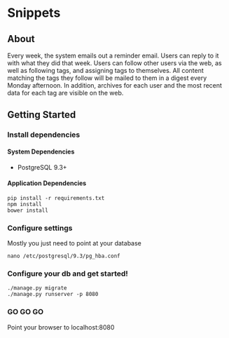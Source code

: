 # Snippets

## About

Every week, the system emails out a reminder email. Users can reply to
it with what they did that week. Users can follow other users via the
web, as well as following tags, and assigning tags to themselves. All
content matching the tags they follow will be mailed to them in a
digest every Monday afternoon. In addition, archives for each user and
the most recent data for each tag are visible on the web.

## Getting Started

### Install dependencies

#### System Dependencies

 - PostgreSQL 9.3+

#### Application Dependencies

```
pip install -r requirements.txt
npm install
bower install
```

### Configure settings

Mostly you just need to point at your database

```
nano /etc/postgresql/9.3/pg_hba.conf
```

### Configure your db and get started!

```
./manage.py migrate
./manage.py runserver -p 8080
```

### GO GO GO

Point your browser to localhost:8080